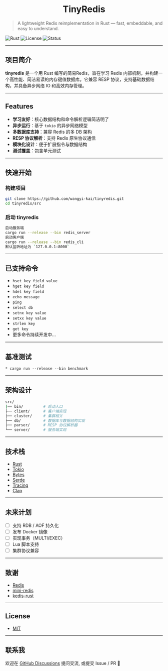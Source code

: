 
<h1 align="center">TinyRedis</h1>

> A lightweight Redis reimplementation in Rust — fast, embeddable, and easy to understand.

![Rust](https://img.shields.io/badge/Rust-💛-orange)
![License](https://img.shields.io/github/license/wangyi-kai/tinyredis)
![Status](https://img.shields.io/badge/status-WIP-red)

---

## 项目简介

**tinyredis** 是一个用 Rust 编写的简易Redis，旨在学习 Redis 内部机制，并构建一个高性能、简洁易读的内存键值数据库。它兼容 RESP 协议，支持基础数据结构，并具备异步网络 IO 和高效内存管理。

---

## Features

*  **学习友好**：核心数据结构和命令解析逻辑简洁明了
* **异步运行**：基于 `tokio` 的异步网络模型
* **多数据库支持**：兼容 Redis 的多 DB 架构
* **RESP 协议解析**：支持 Redis 原生协议通信
* **模块化设计**：便于扩展指令与数据结构
* **测试覆盖**：包含单元测试

---

## 快速开始

### 构建项目
```bash
git clone https://github.com/wangyi-kai/tinyredis.git
cd tinyredis/src
```
### 启动 tinyredis
```bash
启动服务端
cargo run --release --bin redis_server
启动客户端
cargo run --release --bin redis_cli
默认监听地址为 `127.0.0.1:8000`
```

---
## 已支持命令
* `hset key field value`
* `hget key field`
* `hdel key field`
* `echo message`
* `ping`
* `select db`
* `setnx key value`
* `setxx key value`
* `strlen key`
* `get key`
* 更多命令持续开发中...


---

## 基准测试
```
* cargo run --release --bin benchmark
```
---

## 架构设计

```bash
src/
|—— bin/         # 启动入口
├── client/      # 客户端实现
├── cluster/     # 集群相关
├── db/          # 数据库与数据结构实现
├── parser/      # RESP 协议解析器
└── server/      # 服务端实现
```
---

## 技术栈
* [Rust](https://www.rust-lang.org/)
* [Tokio](https://tokio.rs/)
* [Bytes](https://docs.rs/bytes)
* [Serde](https://serde.rs/)
* [Tracing](https://docs.rs/tracing)
* [Clap](https://docs.rs/clap)


---
## 未来计划

* [ ] 支持 RDB / AOF 持久化
* [ ] 发布 Docker 镜像
* [ ] 实现事务（MULTI/EXEC）
* [ ] Lua 脚本支持
* [ ] 集群协议兼容

---
## 致谢
* [Redis](https://redis.io/)
* [mini-redis](https://github.com/tokio-rs/mini-redis)
* [kedis-rust](https://github.com/kwsc98/kedis-rust)
---

## License
* [MIT](LICENSE)
---

## 联系我
欢迎在 [GitHub Discussions](https://github.com/wangyi-kai/tinyredis/discussions) 提问交流, 或提交 Issue / PR 🙌

